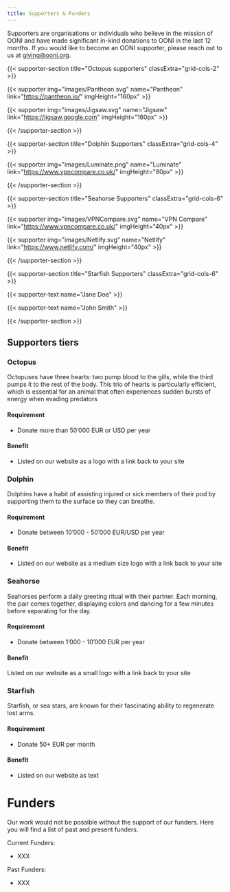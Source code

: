 ```yaml
---
title: Supporters & Funders
---
```


Supporters are organisations or individuals who believe in the mission of OONI
and have made significant in-kind donations to OONI in the last 12 months. If
you would like to become an OONI supporter, please reach out to us at
giving@ooni.org.

{{< supporter-section title="Octopus supporters" classExtra="grid-cols-2" >}}

{{< supporter img="images/Pantheon.svg" name="Pantheon" link="https://pantheon.io/" imgHeight="160px" >}}

{{< supporter img="images/Jigsaw.svg" name="Jigsaw" link="https://jigsaw.google.com" imgHeight="160px" >}}

{{< /supporter-section >}}

{{< supporter-section title="Dolphin Supporters" classExtra="grid-cols-4" >}}

{{< supporter img="images/Luminate.png" name="Luminate" link="https://www.vpncompare.co.uk/" imgHeight="80px" >}}

{{< /supporter-section >}}

{{< supporter-section title="Seahorse Supporters" classExtra="grid-cols-6" >}}

{{< supporter img="images/VPNCompare.svg" name="VPN Compare" link="https://www.vpncompare.co.uk/" imgHeight="40px" >}}

{{< supporter img="images/Netlify.svg" name="Netlify" link="https://www.netlify.com/" imgHeight="40px" >}}

{{< /supporter-section >}}

{{< supporter-section title="Starfish Supporters" classExtra="grid-cols-6" >}}

{{< supporter-text name="Jane Doe" >}}

{{< supporter-text name="John Smith" >}}

{{< /supporter-section >}}

## Supporters tiers

### Octopus

Octopuses have three hearts: two pump blood to the gills, while the third pumps
it to the rest of the body. This trio of hearts is particularly efficient, which
is essential for an animal that often experiences sudden bursts of energy when
evading predators

#### Requirement

* Donate more than 50’000 EUR or USD per year

#### Benefit

* Listed on our website as a logo with a link back to your site

### Dolphin

Dolphins have a habit of assisting injured or sick members of their pod by
supporting them to the surface so they can breathe.

#### Requirement

* Donate between 10’000 - 50’000 EUR/USD per year

#### Benefit

* Listed on our website as a medium size logo with a link back to your site

### Seahorse

Seahorses perform a daily greeting ritual with their partner. Each morning, the
pair comes together, displaying colors and dancing for a few minutes before
separating for the day.

#### Requirement

* Donate between 1’000 - 10’000 EUR per year

#### Benefit
Listed on our website as a small logo with a link back to your site

### Starfish

Starfish, or sea stars, are known for their fascinating ability to regenerate lost arms. 

#### Requirement

* Donate 50+ EUR per month

#### Benefit
* Listed on our website as text

# Funders
Our work would not be possible without the support of our funders. Here you will
find a list of past and present funders.

Current Funders:

*  XXX

Past Funders:

*  XXX
